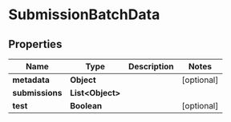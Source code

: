 

# SubmissionBatchData


## Properties

| Name | Type | Description | Notes |
|------------ | ------------- | ------------- | -------------|
|**metadata** | **Object** |  |  [optional] |
|**submissions** | **List&lt;Object&gt;** |  |  |
|**test** | **Boolean** |  |  [optional] |



